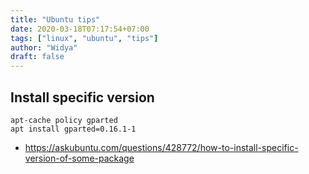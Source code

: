 ```yaml
---
title: "Ubuntu tips"
date: 2020-03-18T07:17:54+07:00
tags: ["linux", "ubuntu", "tips"]
author: "Widya"
draft: false
---
```


## Install specific version
```
apt-cache policy gparted
apt install gparted=0.16.1-1
```

* https://askubuntu.com/questions/428772/how-to-install-specific-version-of-some-package

